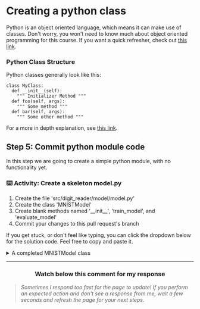 # Creating a python class

Python is an object oriented language, which means it can make use of classes. Don't worry, you won't need to know much about object oriented programming for this course. If you want a quick refresher, check out [this link](https://en.wikipedia.org/wiki/Object-oriented_programming).

### Python Class Structure

Python classes generally look like this: 

    class MyClass:
      def __init__(self):
        """ Initializer Method """
      def foo(self, args):
        """ Some method """
      def bar(self, args):
        """ Some other method """

For a more in depth explanation, see [this link](https://docs.python.org/3/tutorial/classes.html).

## Step 5: Commit python module code

In this step we are going to create a simple python module, with no functionality yet.

### :keyboard: Activity: Create a skeleton model.py

1. Create the file 'src/digit_reader/model/model.py'
2. Create the class 'MNISTModel'
3. Create blank methods named '\_\_init\_\_', 'train_model', and 'evaluate_model'
4. Commit your changes to this pull request's branch

If you get stuck, or don't feel like typing, you can click the dropdown below for the solution code. Feel free to copy and paste it.
<details><summary> A completed MNISTModel class </summary>

    class MNISTModel:
      def __init__(self):
        pass
      def train_model(self):
        pass
      def evaluate_model(self):
        pass

</details>
<hr>
<h3 align="center">Watch below this comment for my response</h3>

> _Sometimes I respond too fast for the page to update! If you perform an expected action and don't see a response from me, wait a few seconds and refresh the page for your next steps._
